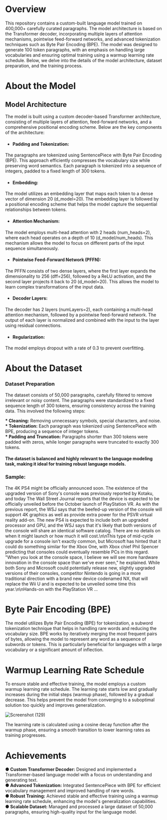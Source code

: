 # Overview
This repository contains a custom-built language model trained on 400,000+ carefully curated paragraphs. The model architecture is based on the Transformer decoder, incorporating multiple layers of attention mechanisms, pointwise feed-forward networks, and advanced tokenization techniques such as Byte Pair Encoding (BPE). The model was designed to generate 100 token paragraphs, with an emphasis on handling large vocabularies and ensuring optimal training using a warmup learning rate schedule. Below, we delve into the details of the model architecture, dataset preparation, and the training process.

# About the Model
## Model Architecture
The model is built using a custom decoder-based Transformer architecture, consisting of multiple layers of attention, feed-forward networks, and a comprehensive positional encoding scheme. Below are the key components of the architecture:   
  
* #### Padding and Tokenization:   
The paragraphs are tokenized using SentencePiece with Byte Pair Encoding (BPE). This approach efficiently compresses the vocabulary size while preserving word semantics. Each paragraph is tokenized into a sequence of integers, padded to a fixed length of 300 tokens.  
  
* #### Embedding: 
The model utilizes an embedding layer that maps each token to a dense vector of dimension 20 (d_model=20). The embedding layer is followed by a positional encoding scheme that helps the model capture the sequential relationships between tokens.  
  
* #### Attention Mechanism: 
The model employs multi-head attention with 2 heads (num_heads=2), where each head operates on a depth of 10 (d_model/num_heads). This mechanism allows the model to focus on different parts of the input sequence simultaneously.  
  
* #### Pointwise Feed-Forward Network (PFFN):  
The PFFN consists of two dense layers, where the first layer expands the dimensionality to 256 (dff=256), followed by a ReLU activation, and the second layer projects it back to 20 (d_model=20). This allows the model to learn complex transformations of the input data.  
  
* #### Decoder Layers:  
The decoder has 2 layers (numLayers=2), each containing a multi-head attention mechanism, followed by a pointwise feed-forward network. The output of each layer is normalized and combined with the input to the layer using residual connections.    
  
* #### Regularization:  
The model employs dropout with a rate of 0.3 to prevent overfitting.  

# About the Dataset
### Dataset Preparation
The dataset consists of 50,000 paragraphs, carefully filtered to remove irrelevant or noisy content. The paragraphs were standardized to a fixed sequence length of 300 tokens, ensuring consistency across the training data. This involved the following steps:

__* Cleaning:__ Removing unnecessary symbols, special characters, and noise.  
__* Tokenization:__ Each paragraph was tokenized using SentencePiece with BPE, producing a sequence of integer tokens.  
__* Padding and Truncation:__ Paragraphs shorter than 300 tokens were padded with zeros, while longer paragraphs were truncated to exactly 300 tokens.  
#### The dataset is balanced and highly relevant to the language modeling task, making it ideal for training robust language models.  
### Sample:
The 4K PS4 might be officially announced soon. The existence of the upgraded version of Sony\'s console was previously reported by Kotaku, and today The Wall Street Journal reports that the device is expected to be officially unveiled before the October launch of PlayStation VR. As with the previous report, the WSJ says that the beefed-up version of the console will support 4K graphics as well as provide extra power for the PSVR virtual reality add-on. The new PS4 is expected to include both an upgraded processor and GPU, and the WSJ says that it\'s likely that both versions of the console will share an identical software catalog. There are no details on when it might launch or how much it will cost.\n\nThis type of mid-cycle upgrade for a console isn\'t exactly common, but Microsoft has hinted that it could do something similar for the Xbox One, with Xbox chief Phil Spencer predicting that consoles could eventually resemble PCs in this regard. "When you look at the console space, I believe we will see more hardware innovation in the console space than we\'ve ever seen," he explained. While both Sony and Microsoft could potentially release new, slightly upgraded versions of their consoles, competitor Nintendo is going in a more traditional direction with a brand new device codenamed NX, that will replace the Wii U and is expected to be unveiled some time this year.\n\nHands-on with the PlayStation VR ...

# Byte Pair Encoding (BPE)
The model utilizes Byte Pair Encoding (BPE) for tokenization, a subword tokenization technique that helps in handling rare words and reducing the vocabulary size. BPE works by iteratively merging the most frequent pairs of bytes, allowing the model to represent any word as a sequence of subwords or tokens. This is particularly beneficial for languages with a large vocabulary or a significant amount of inflection.

# Warmup Learning Rate Schedule
To ensure stable and effective training, the model employs a custom warmup learning rate schedule. The learning rate starts low and gradually increases during the initial steps (warmup phase), followed by a gradual decrease. This helps prevent the model from converging to a suboptimal solution too quickly and improves generalization.

![Screenshot (129)](https://github.com/user-attachments/assets/33e66734-801f-4da1-963a-0bdd01abc7e3)


The learning rate is calculated using a cosine decay function after the warmup phase, ensuring a smooth transition to lower learning rates as training progresses.


# Achievements
__● Custom Transformer Decoder:__ Designed and implemented a Transformer-based language model with a focus on understanding and generating text.   
__● Advanced Tokenization:__ Integrated SentencePiece with BPE for efficient vocabulary management and improved handling of rare words.   
__● Robust Training:__ Achieved stable and effective training using a warmup learning rate schedule, enhancing the model's generalization capabilities.   
__● Scalable Dataset:__ Managed and processed a large dataset of 50,000 paragraphs, ensuring high-quality input for the language model.   
